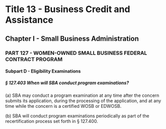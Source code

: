 
# Title 13 - Business Credit and Assistance
## Chapter I - Small Business Administration
### PART 127 - WOMEN-OWNED SMALL BUSINESS FEDERAL CONTRACT PROGRAM
#### Subpart D - Eligibility Examinations
##### § 127.403 When will SBA conduct program examinations?

(a) SBA may conduct a program examination at any time after the concern submits its application, during the processing of the application, and at any time while the concern is a certified WOSB or EDWOSB.

(b) SBA will conduct program examinations periodically as part of the recertification process set forth in § 127.400.

